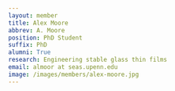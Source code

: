 ```yaml
---
layout: member
title: Alex Moore
abbrev: A. Moore
position: PhD Student 
suffix: PhD
alumni: True
research: Engineering stable glass thin films
email: almoor at seas.upenn.edu
image: /images/members/alex-moore.jpg
---
```

